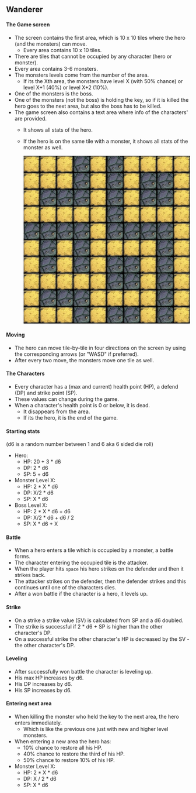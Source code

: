 ## Wanderer

#### The Game screen

- The screen contains the first area, which is 10 x 10 tiles where the hero (and
  the monsters) can move.
  - Every area contains 10 x 10 tiles.
- There are tiles that cannot be occupied by any character (hero or monster).
- Every area contains 3-6 monsters.
- The monsters levels come from the number of the area.
  - If its the Xth area, the monsters have level X (with 50% chance) or level
    X+1 (40%) or level X+2 (10%).
- One of the monsters is the boss.
- One of the monsters (not the boss) is holding the key, so if it is killed the
  hero goes to the next area, but also the boss has to be killed.
- The game screen also contains a text area where info of the characters' are
  provided.
  - It shows all stats of the hero.
  - If the hero is on the same tile with a monster, it shows all stats of the
    monster as well.
    
    ![hero map](Assets/hero-map.png)

#### Moving

- The hero can move tile-by-tile in four directions on the screen by using the
  corresponding arrows (or "WASD" if preferred).
- After every two move, the monsters move one tile as well.

#### The Characters

- Every character has a (max and current) health point (HP), a defend (DP) and
  strike point (SP).
- These values can change during the game.
- When a character's health point is 0 or below, it is dead.
  - It disappears from the area.
  - If its the hero, it is the end of the game.

#### Starting stats

(d6 is a random number between 1 and 6 aka 6 sided die roll)

- Hero:
  - HP: 20 + 3 \* d6
  - DP: 2 \* d6
  - SP: 5 + d6
- Monster Level X:
  - HP: 2 \* X \* d6
  - DP: X/2 \* d6
  - SP: X \* d6
- Boss Level X:
  - HP: 2 \* X \* d6 + d6
  - DP: X/2 \* d6 + d6 / 2
  - SP: X \* d6 + X

#### Battle

- When a hero enters a tile which is occupied by a monster, a battle forms.
- The character entering the occupied tile is the attacker.
- When the player hits `space` his hero strikes on the defender and then it
  strikes back.
- The attacker strikes on the defender, then the defender strikes and this
  continues until one of the characters dies.
- After a won battle if the character is a hero, it levels up.

#### Strike

- On a strike a strike value (SV) is calculated from SP and a d6 doubled.
- The strike is successful if 2 \* d6 + SP is higher than the other character's
  DP.
- On a successful strike the other character's HP is decreased by the SV - the
  other character's DP.

#### Leveling

- After successfully won battle the character is leveling up.
- His max HP increases by d6.
- His DP increases by d6.
- His SP increases by d6.

#### Entering next area

- When killing the monster who held the key to the next area, the hero enters
  immediately.
  - Which is like the previous one just with new and higher level monsters.
- When entering a new area the hero has:
  - 10% chance to restore all his HP.
  - 40% chance to restore the third of his HP.
  - 50% chance to restore 10% of his HP.
- Monster Level X:
  - HP: 2 \* X \* d6
  - DP: X / 2 \* d6
  - SP: X \* d6
